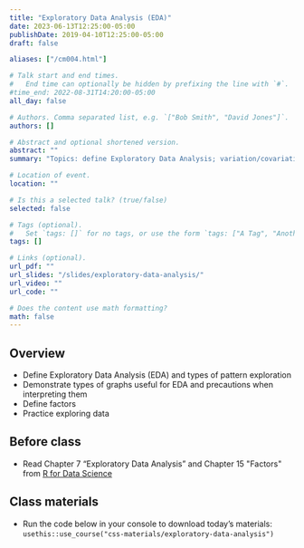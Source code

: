 ```yaml
---
title: "Exploratory Data Analysis (EDA)"
date: 2023-06-13T12:25:00-05:00
publishDate: 2019-04-10T12:25:00-05:00
draft: false

aliases: ["/cm004.html"]

# Talk start and end times.
#   End time can optionally be hidden by prefixing the line with `#`.
#time_end: 2022-08-31T14:20:00-05:00
all_day: false

# Authors. Comma separated list, e.g. `["Bob Smith", "David Jones"]`.
authors: []

# Abstract and optional shortened version.
abstract: ""
summary: "Topics: define Exploratory Data Analysis; variation/covariation with EDA; intro to factors."

# Location of event.
location: ""

# Is this a selected talk? (true/false)
selected: false

# Tags (optional).
#   Set `tags: []` for no tags, or use the form `tags: ["A Tag", "Another Tag"]` for one or more tags.
tags: []

# Links (optional).
url_pdf: ""
url_slides: "/slides/exploratory-data-analysis/"
url_video: ""
url_code: ""

# Does the content use math formatting?
math: false
---
```




## Overview

* Define Exploratory Data Analysis (EDA) and types of pattern exploration
* Demonstrate types of graphs useful for EDA and precautions when interpreting them
* Define factors
* Practice exploring data


## Before class

* Read Chapter 7 “Exploratory Data Analysis” and Chapter 15 "Factors" from [R for Data Science](http://r4ds.had.co.nz/)


## Class materials

* Run the code below in your console to download today’s materials: `usethis::use_course("css-materials/exploratory-data-analysis")`


<!--
* [Exploratory data analysis](/notes/exploratory-data-analysis/)
* [Practice exploring college education data](/notes/exploratory-data-analysis-practice/)

## Additional resources

* Antony Unwin [Graphical Data Analysis with R](https://catalog.lib.uchicago.edu/vufind/Record/11609643#). It covers a range of graphical methods for data exploration and analysis; draws on packages beyond `ggplot2` for statistical graphics.
* Cheat Sheet [Data visualization with ggplot2](https://raw.githubusercontent.com/rstudio/cheatsheets/main/data-visualization.pdf)

-->


<!--
* Copied from the lecture on data wrangling, notes on factors: [Practice transforming and visualizing factors](/notes/factors-exercise/)
-->
